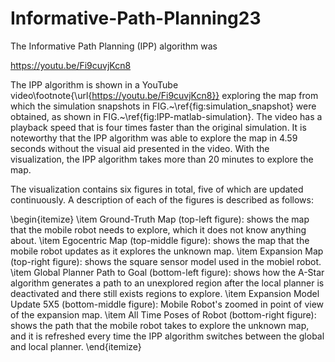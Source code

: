# Informative-Path-Planning23

The Informative Path Planning (IPP) algorithm was 



https://youtu.be/Fi9cuvjKcn8



The IPP algorithm is shown in a YouTube video\footnote{\url{https://youtu.be/Fi9cuvjKcn8}} exploring the map from which the simulation snapshots in FIG.~\ref{fig:simulation_snapshot} were obtained, as shown in FIG.~\ref{fig:IPP-matlab-simulation}. The video has a playback speed that is four times faster than the original simulation. It is noteworthy that the IPP algorithm was able to explore the map in 4.59 seconds without the visual aid presented in the video. With the visualization, the IPP algorithm takes more than 20 minutes to explore the map.
 


The visualization contains six figures in total, five of which are updated continuously. A description of each of the figures is described as follows:


\begin{itemize}
    \item  Ground-Truth Map (top-left figure): shows the map that the mobile robot needs to explore, which it does not know anything about.
    \item  Egocentric Map (top-middle figure): shows the map that the mobile robot updates as it explores the unknown map.
    \item  Expansion Map (top-right figure): shows the square sensor model used in the mobiel robot.
    \item  Global Planner Path to Goal (bottom-left figure): shows how the A-Star algorithm generates a path to an unexplored region after the local planner is deactivated and there still exists regions to explore.
    \item  Expansion Model Update 5X5 (bottom-middle figure): Mobile Robot's zoomed in point of view of the expansion map.
    \item  All Time Poses of Robot (bottom-right figure): shows the path that the mobile robot takes to explore the unknown map, and it is refreshed every time the IPP algorithm switches between the global and local planner.
\end{itemize}
